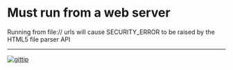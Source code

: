 Must run from a web server
====

Running from file:// urls will cause SECURITY_ERROR to be raised by the HTML5 file parser API

---

[![gittip](http://img.shields.io/gittip/reklis.svg)](https://www.gittip.com/reklis/)
